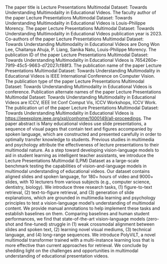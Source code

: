 The paper title is Lecture Presentations Multimodal Dataset: Towards Understanding Multimodality in Educational Videos.
The faculty author of the paper Lecture Presentations Multimodal Dataset: Towards Understanding Multimodality in Educational Videos is Louis-Philippe Morency.
The paper Lecture Presentations Multimodal Dataset: Towards Understanding Multimodality in Educational Videos publication year is 2023.
Co-authors of the paper Lecture Presentations Multimodal Dataset: Towards Understanding Multimodality in Educational Videos are Dong Won Lee, Chaitanya Ahuja, P. Liang, Sanika Natu, Louis-Philippe Morency.
The publication ID of the paper Lecture Presentations Multimodal Dataset: Towards Understanding Multimodality in Educational Videos is 7654260e-79f9-45c5-9663-d72027cf88f3.
The publication name of the paper Lecture Presentations Multimodal Dataset: Towards Understanding Multimodality in Educational Videos is IEEE International Conference on Computer Vision.
The publication type of the paper Lecture Presentations Multimodal Dataset: Towards Understanding Multimodality in Educational Videos is conference.
Publication alternate names of the paper Lecture Presentations Multimodal Dataset: Towards Understanding Multimodality in Educational Videos are ICCV, IEEE Int Conf Comput Vis, ICCV Workshops, ICCV Work.
The publication url of the paper Lecture Presentations Multimodal Dataset: Towards Understanding Multimodality in Educational Videos is https://ieeexplore.ieee.org/xpl/conhome/1000149/all-proceedings.
The paper abstract is Many educational videos use slide presentations, a sequence of visual pages that contain text and figures accompanied by spoken language, which are constructed and presented carefully in order to optimally transfer knowledge to students. Previous studies in multimedia and psychology attribute the effectiveness of lecture presentations to their multimodal nature. As a step toward developing vision-language models to aid in student learning as intelligent teacher assistants, we introduce the Lecture Presentations Multimodal (LPM) Dataset as a large-scale benchmark testing the capabilities of vision-and-language models in multimodal understanding of educational videos. Our dataset contains aligned slides and spoken language, for 180+ hours of video and 9000+ slides, with 10 lecturers from various subjects (e.g., computer science, dentistry, biology). We introduce three research tasks, (1) figure-to-text retrieval, (2) text-to-figure retrieval, and (3) generation of slide explanations, which are grounded in multimedia learning and psychology principles to test a vision-language model’s understanding of multimodal content. We provide manual annotations to help implement these tasks and establish baselines on them. Comparing baselines and human student performances, we find that state-of-the-art vision-language models (zero-shot and fine-tuned) struggle in (1) weak crossmodal alignment between slides and spoken text, (2) learning novel visual mediums, (3) technical language, and (4) long-range sequences. We introduce PolyViLT, a novel multimodal transformer trained with a multi-instance learning loss that is more effective than current approaches for retrieval. We conclude by shedding light on the challenges and opportunities in multimodal understanding of educational presentation videos.
